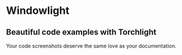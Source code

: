 # Windowlight

## Beautiful code examples with Torchlight

Your code screenshots deserve the same love as your documentation.

